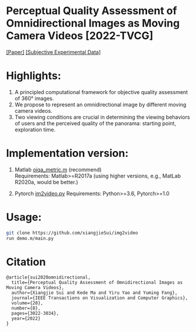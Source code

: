 # Perceptual Quality Assessment of Omnidirectional Images as Moving Camera Videos [2022-TVCG]

[[Paper]](https://arxiv.org/abs/2005.10547)   [[Subjective Experimental Data]](https://drive.google.com/drive/folders/1GJ9g3G-QmZbmFbXxiBYyf28xFID3SXxW?usp=sharing)

# Highlights:
1. A principled computational framework for objective quality assessment of 360° images.
2. We propose to represent an omnidirectional image by different moving camera videos.
3. Two viewing conditions are crucial in determining the viewing behaviors of users and the perceived quality of the panorama: starting point, exploration time.

# Implementation version:
1. Matlab [oiqa_metric.m](https://github.com/xiangjieSui/img2video/blob/master/img2video-matlab/oiqa_metric.m) (recommend)  
Requirements: Matlab>=R2017a (using higher versions, e.g., MatLab R2020a, would be better.)
  
2. Pytorch [im2video.py](https://github.com/xiangjieSui/img2video/blob/master/img2video_pytorch/im2video.py)
Requirements: Python>=3.6, Pytorch>=1.0  

# Usage:
```bash
git clone https://github.com/xiangjieSui/img2video
run demo.m/main.py
```
# Citation
```
@article{sui2020omnidirectional,
  title={Perceptual Quality Assessment of Omnidirectional Images as Moving Camera Videos},
  author={Xiangjie Sui and Kede Ma and Yiru Yao and Yuming Fang},
  journal={IEEE Transactions on Visualization and Computer Graphics}, 
  volume={28},
  number={8},
  pages={3022-3034},
  year={2022}
}
```
